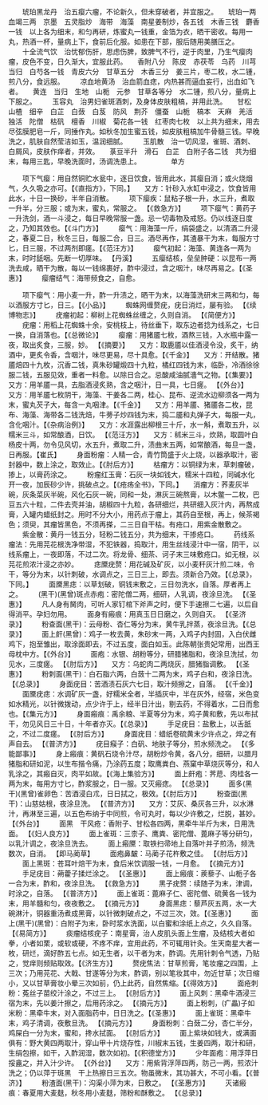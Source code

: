 <!-- { "loadSidebar": true } -->
　　琥珀黑龙丹　治五瘿六瘤，不论新久，但未穿破者，并宜服之。　　琥珀一两　血竭三两　京墨　五灵脂炒　海带　海藻　南星姜制炒，各五钱　木香三钱　麝香一钱　以上各为细末，和匀再研，炼蜜丸一钱重，金箔为衣，晒干密收。每用一丸，热酒一杯，量病上下，食前后化服。如患在下部，服后随用美膳压之。
　　十全流气饮　治忧郁伤肝，思虑伤脾，致脾气不行，逆于肉里，乃生气瘿肉瘤，皮色不变，日久渐大，宜服此药。　　香附八分　陈皮　赤茯苓　乌药　川芎　当归　白芍各一钱　青皮六分　甘草五分　木香三分　姜三片，枣二枚，水二锺，煎八分，食远服。
　　凉血地黄汤　治血箭血痣，内热甚而逼血妄行，出血如飞者。　　黄连　当归　生地　山栀　元参　甘草各等分　水二锺，煎八分，量病上下服之。
　　玉容丸　治男妇雀斑酒刺，及身体皮肤粗槁，并用此洗。　　甘松　山楂　细辛　白芷　白蔹　白芨　防风　荆芥　僵蚕　山栀　槁本　天麻　羌活　独活　陀僧　枯矾　檀香　川椒　菊花各一钱　红枣肉七枚　以上共为细末，用去尽弦膜肥皂一斤，同捶作丸。如秋冬加生蜜五钱，如皮肤粗槁加牛骨髓三钱。早晚洗之，肌肤自然莹洁如玉，温润细腻。
　　玉肌散　治一切风湿，雀斑、酒刺、白屑风，皮肤作痒者，并效。　　菉豆半升　滑石　白芷　白附子各二钱　共为细末，每用三匙，早晚洗面时，汤调洗患上。
　　　　单方

　　项下气瘿：用自然铜贮水瓮中，逐日饮食，皆用此水，其瘿自消；或火烧烟气，久久吸之亦可。【《直指方》，下同。】　　又方：针砂入水缸中浸之，饮食皆用此水，十日一换砂，半年自消散。
　　项下瘿疾：鼠粘子根一升，水三升，煮取一升半，分三服；或为末，蜜丸，常服之。 【《救急方》】
　　项下瘿气：黄药子一升洗剑，酒一斗浸之，每日早晚常服一盏。忌一切毒物及戒怒。仍以线逐日度之，乃知其效也。【《斗门方》】
　　瘿气：用海藻一斤，绢袋盛之，以清酒二升浸之，春夏二日，秋冬三日，每服二合，日三。酒尽再作，其渣暴干为末，每服方寸匕，日三服，不过两剂即瘥。【《范汪方》】
　　瘿气初起：海藻、黄连各一两为末，时时舐咽。先断一切厚味。 【丹溪】
　　五瘿结核，垒垒肿硬：以昆布一两洗去咸，晒干为散，每以一钱绵裹好，酢中浸过，含之咽汁，味尽再易之。【《圣惠》】
　　瘿瘤结气：海带频食之，自愈。

　　项下瘿气：用小麦一升，酢一升渍之，晒干为末，以海藻洗研末三两和匀，每以酒服方寸匕，日三。【《小品》】
　　蜘蛛网缠赘疣，疣日消烂，屡有验。 【《续博物志》】
　　疣瘤初起：柳树上花蜘蛛丝缠之，久则自消。 【《简便方》】
　　疣瘤：用稻上花蜘蛛十余，安桃枝上，待丝垂下，取东边者捻为线系之，七日一换，自消落也。【《总微论》】
　　瘿瘤：用猪靥七枚，酒熬三钱，入水瓶中露一夜，取出炙食，三服，妙。 【《摘要》】　　又方：取鹿靥以佳酒浸令没，炙干，纳酒中，更炙令香，含咽汁，味尽更易，尽十具愈。【《千金》】　　又方：开结散。猪靥焙四十九枚，沉香二钱，真朱砂罐煅四十九粒，橘红四钱为末，临卧，冷酒徐徐服二钱，五服见效，重者一料愈。以除日合之。忌酸咸油腻濇气之物。【《集要》】　　又方：用羊靥一具，去脂酒浸炙熟，含之咽汁，日一具，七日瘥。 【《外台》】　　又方：用羊靥七枚阴干，海藻、干姜各二两，桂心、昆布、逆流水边柳须各一两为末，蜜丸芡子大，每含一丸咽津。【《千金》】　　又方：用羊靥、猪靥各二枚，昆布、海藻、海带各二钱洗焙，牛蒡子炒四钱为末，捣二靥和丸弹子大，每服一丸，含化咽汁。【《杂病治例》】　　又方：水涯露出柳根三十斤，水一斛，煮取五升，以糯米三斗，如常酿酒，日饮。 【《范汪方》】　　又方：秫米三斗，炊熟，取圆叶白杨皮十两，勿令见风切，水五升，煮取二升，渍曲末五两，如常酿酒，每旦一盏，日再服。【崔氏】
　　身面粉瘤：人精一合，青竹筒盛于火上烧，以器承取汁，密封器中，数上涂之，取效止。【《肘后方》】
　　枯瘤方：以铜绿为末，草刺瘤破，掺上，以膏药涂之。
　　粉瘤红玉膏：石灰一块如钱大，糯米十四粒，同碱水化开一夜，加辰砂少许，挑破点之。【《疮疡全书》，下同。】　　消瘤方：荞麦灰半碗，灰条菜灰半碗，风化石灰一碗，同和一处，淋灰三碗熬膏，以木鳖一二枚，巴豆五六十粒，二件去壳并油，胡椒四十九粒，各研细烂，共研细入灰汁内，再熬成膏，入罐内蜡纸封之。用时不分大小，用药点于瘤上，其药自至根，再上，候茶褐色；须臾，其瘤皆黑色，不须再搽，二三日自干枯。有疮口，用紫金散敷之。
　　紫金散：黄丹一钱五分，轻粉二钱五分，共为细末，干掺疮口。
　　药线系瘤法：先用芫花根洗净带湿，不犯铁器，捣取汁，用生丝线浸汁中一宿，阴干，以线系瘤上，一夜即落，不过二次。将龙骨、细茶、诃子末三味敷疮口。如无根，以芫花煎浓汁浸之亦妙。
　　痣黡疣赘：用花碱及矿灰，以小麦秆灰汁煎二味，令干，等分为末，以针刺破，水调点之，三日三上，即去。须新合乃效。【《总录》，下同。】
　　面黡黑痣：以草划破，铜钱末敷之，三日勿洗水，自落。厚者再上之。
　　(黑干)(黑曾)斑点赤疱：密陀僧二两，细研，人乳调，夜涂旦洗。 【《圣惠》】
　　凡人身有胬肉，可听人家钉棺下斧声之时，便下手速擦二七遍，以后自得消平。孕妇勿用。
　　面身有瘢痕：用真玉日日磨之，久则自灭。 【《圣济录》】
　　粉查面(黑干)：云母粉、杏仁等分为末，黄牛乳拌蒸，夜涂旦洗。【《总录》】
　　面上皯(黑曾)：鸡子一枚去黄，朱砂末一两，入鸡子内封固，入白伏雌鸡下，抱至雏出，取涂面即去，不过五度，面白如玉。此陈朝张贵妃常用，出西王母枕中方。【《外台》】
　　面疱：水银、胡粉等分，研腊猪脂和，夜涂旦洗拭，勿见水，三度瘥。 【《肘后方》】　　又方：乌蛇肉二两烧灰，腊猪脂调敷。 【《圣惠》】
　　粉刺面(黑干)：白石脂六两，白蔹十二两为末，鸡子白和，夜涂日洗。【《总录》】
　　身面疣目：苦酒渍石灰六七日，取汁频擦之，自落。 【《千金》】
　　面黡疣痣：水调矿灰一盏，好糯米全者，半插灰中，半在灰外，经宿，米色变如水精光，以针微拨动，点少许于上，经半日汁出，剔去药，不得着水，二日而愈也。【《集元方》】
　　身面瘢痕：禹余粮、半夏等分为末，鸡子黄和敷，先以布拭干，勿见风日三十日，十年者亦灭。【《总录》】
　　手足疣目：盐敷上，以舌舐之，不过二度瘥。 【《肘后方》】
　　身面疣目：蜡纸卷硫黄末少许点之，焠之有声自去。 【《普济方》】
　　疣目瘊子：白矾、地肤子等分，煎水频洗之。 【《多能鄙事》】
　　身上瘢痕：黄矾石烧令汁尽，胡粉炒令黄，各八分，细研，以腊月猪脂和研如泥，以生布揩令痛，乃涂药五度；取鹰粪白、燕窠中草烧灰等分，和人乳涂之，其瘢自灭，肉平如故。【《海上集验方》】
　　面上皯疱：荠苨、肉桂各一两为末，每用方寸匕，酢浆服之，日一服。又灭瘢痣。 【《总录》】
　　面多(黑干)(黑曾)雀卵色：苦酒浸白朮，日日拭之，极效。【《肘后方》】
　　粉查面(黑干)：山慈姑根，夜涂旦洗。 【《普济方》】　　又方：艾灰、桑灰各三升，以水淋汁，再淋至三遍，以五色布纳于中同煎，令可丸时，每以少许敷之，烂脱，甚妙。【《外台》】
　　面黑　干风疮：香附子、甘松各四两，黑牵牛半斤为末，日用洗面。 【《妇人良方》】
　　面上雀斑：三柰子、鹰粪、密陀僧、蓖麻子等分研匀，以乳汁调之，夜涂旦洗去。
　　面上瘢黡：取铁扫帚地上自落叶并子煎汤，频洗数次，自消。 【即马蔺草】
　　面疱鼻皶：马蔺子花杵敷之佳。 【《肘后方》】
　　面上黑斑：苍耳叶焙干为末，食后米饮调服一钱，一月愈。 【《摘元方》】
　　手足疣目：蒴藿子揉烂涂之。 【《圣惠》】
　　面上瘢痕：蒺藜子、山栀子各一合为末，酢和，夜涂旦洗。 【《救急方》】
　　黑子疣赘：续随子为末，津调，时涂之，自落。 【《普济方》】
　　面上雀斑：蓖麻子仁、密陀僧、硫黄各一钱为末，用羊髓和匀，夜夜敷之。 【《摘元方》】
　　身面黑痣：藜芦灰五两，水一大碗淋汁，铜器重汤煮成黑膏，以针微刺破点之，不过三次，效。【《圣惠》】
　　面上(黑干)(黑曾)：白附子为末，卧时浆水洗面，以白蜜和涂纸上点之，久久自落。【《易简方》】
　　痰瘤结核疣子：南星膏，治人皮肌头面上生瘤，及结核大者如拳，小者如栗，或软或硬，不疼不痒，宜用此药，不可辄用针灸。生天南星大者一枚，研烂，滴好酢五七点。如无生者，以干者为末，酢调。先用针刺令气透，乃贴之，觉痒则频贴取效。【《济生方》】
　　赘疣焦法：甘草煎膏，笔妆瘤之四围，上三次；乃用芫花、大戟、甘遂等分为末，酢调，别以笔妆其中，勿近甘草；次日缩小，又以甘草膏妆小晕三次如前，仍上此药，自然焦缩。【《得效方》】
　　面疮刺粉：菟丝子苗绞汁涂之，不过三上。 【《肘后方》】
　　面上风刺：黑牵牛酒浸三宿为末，先以姜汁擦之，后用药涂之。 【《摘元方》】
　　面上粉刺，(疒畾)子如米粉：黑牵牛末，对入面脂药中，日日洗之。【《圣惠》】
　　面上雀斑：黑牵牛末，鸡子清调，夜敷旦洗。 【《摘元方》】
　　身面粉刺：白蔹二分，杏仁半分，鸡屎白一分为末，蜜和，搀水拭面。 【《肘后方》】
　　面上紫块如钱大，或满面俱有：野大黄四两取汁，穿山甲十片烧存性，川椒末五钱，生姜四两，取汁和研，生绢包擦，如干，入酢润湿，数次如初。【《积德堂方》】
　　少年面疱：用浮萍日挼盦之，并入汁少许。 【《外台》】　　又方：用紫背浮萍四两，防己一两，煎浓汁洗之；仍以萍于斑黑　干上热擦日三五次。物虽微末，其功甚大，不可小看。【《普济》】
　　粉渣面(黑干)：沟渠小萍为末，日敷之。 【《圣惠方》】
　　灭诸瘢痕：春夏用大麦麸，秋冬用小麦麸，筛粉和酥敷之。 【《总录》】
